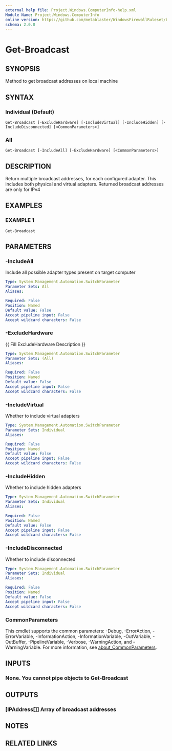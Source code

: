 ```yaml
---
external help file: Project.Windows.ComputerInfo-help.xml
Module Name: Project.Windows.ComputerInfo
online version: https://github.com/metablaster/WindowsFirewallRuleset/blob/master/Modules/Project.Windows.ComputerInfo/Help/en-US/Get-Broadcast.md
schema: 2.0.0
---
```


# Get-Broadcast

## SYNOPSIS

Method to get broadcast addresses on local machine

## SYNTAX

### Individual (Default)

```none
Get-Broadcast [-ExcludeHardware] [-IncludeVirtual] [-IncludeHidden] [-IncludeDisconnected] [<CommonParameters>]
```

### All

```none
Get-Broadcast [-IncludeAll] [-ExcludeHardware] [<CommonParameters>]
```

## DESCRIPTION

Return multiple broadcast addresses, for each configured adapter.
This includes both physical and virtual adapters.
Returned broadcast addresses are only for IPv4

## EXAMPLES

### EXAMPLE 1

```none
Get-Broadcast
```

## PARAMETERS

### -IncludeAll

Include all possible adapter types present on target computer

```yaml
Type: System.Management.Automation.SwitchParameter
Parameter Sets: All
Aliases:

Required: False
Position: Named
Default value: False
Accept pipeline input: False
Accept wildcard characters: False
```

### -ExcludeHardware

{{ Fill ExcludeHardware Description }}

```yaml
Type: System.Management.Automation.SwitchParameter
Parameter Sets: (All)
Aliases:

Required: False
Position: Named
Default value: False
Accept pipeline input: False
Accept wildcard characters: False
```

### -IncludeVirtual

Whether to include virtual adapters

```yaml
Type: System.Management.Automation.SwitchParameter
Parameter Sets: Individual
Aliases:

Required: False
Position: Named
Default value: False
Accept pipeline input: False
Accept wildcard characters: False
```

### -IncludeHidden

Whether to include hidden adapters

```yaml
Type: System.Management.Automation.SwitchParameter
Parameter Sets: Individual
Aliases:

Required: False
Position: Named
Default value: False
Accept pipeline input: False
Accept wildcard characters: False
```

### -IncludeDisconnected

Whether to include disconnected

```yaml
Type: System.Management.Automation.SwitchParameter
Parameter Sets: Individual
Aliases:

Required: False
Position: Named
Default value: False
Accept pipeline input: False
Accept wildcard characters: False
```

### CommonParameters

This cmdlet supports the common parameters: -Debug, -ErrorAction, -ErrorVariable, -InformationAction, -InformationVariable, -OutVariable, -OutBuffer, -PipelineVariable, -Verbose, -WarningAction, and -WarningVariable. For more information, see [about_CommonParameters](http://go.microsoft.com/fwlink/?LinkID=113216).

## INPUTS

### None. You cannot pipe objects to Get-Broadcast

## OUTPUTS

### [IPAddress[]] Array of broadcast addresses

## NOTES

## RELATED LINKS
